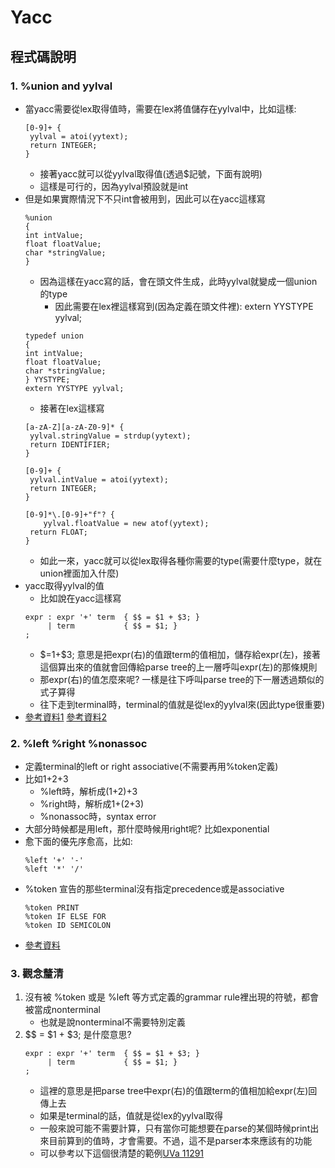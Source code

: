 # Yacc

## 程式碼說明
### 1. %union and yylval
* 當yacc需要從lex取得值時，需要在lex將值儲存在yylval中，比如這樣:
    ```
    [0-9]+ { 
     yylval = atoi(yytext);
     return INTEGER;
    }
    ```
    * 接著yacc就可以從yylval取得值(透過$記號，下面有說明)
    * 這樣是可行的，因為yylval預設就是int
* 但是如果實際情況下不只int會被用到，因此可以在yacc這樣寫
    ```
    %union
    {
    int intValue;
    float floatValue;
    char *stringValue;
    }
    ```
    * 因為這樣在yacc寫的話，會在頭文件生成，此時yylval就變成一個union的type
        * 因此需要在lex裡這樣寫到(因為定義在頭文件裡): extern YYSTYPE yylval;
    ```
    typedef union
    { 
    int intValue;
    float floatValue;
    char *stringValue;
    } YYSTYPE; 
    extern YYSTYPE yylval;
    ```
    * 接著在lex這樣寫
    ```
    [a-zA-Z][a-zA-Z0-9]* {
     yylval.stringValue = strdup(yytext);
     return IDENTIFIER;
    }

    [0-9]+ { 
     yylval.intValue = atoi(yytext);
     return INTEGER;
    }

    [0-9]*\.[0-9]+"f"? {
        yylval.floatValue = new atof(yytext);
     return FLOAT;
    }
    ```
    * 如此一來，yacc就可以從lex取得各種你需要的type(需要什麼type，就在union裡面加入什麼)
* yacc取得yylval的值
    * 比如說在yacc這樣寫
    ```
    expr : expr '+' term  { $$ = $1 + $3; }
         | term           { $$ = $1; }
    ;
    ```
    * $$=$1+$3; 意思是把expr(右)的值跟term的值相加，儲存給expr(左)，接著這個算出來的值就會回傳給parse tree的上一層呼叫expr(左)的那條規則
    * 那expr(右)的值怎麼來呢? 一樣是往下呼叫parse tree的下一層透過類似的式子算得
    * 往下走到terminal時，terminal的值就是從lex的yylval來(因此type很重要)
* [參考資料1](https://stackoverflow.com/questions/1853204/yylval-and-union) [參考資料2](https://www.cnblogs.com/rednodel/p/4500276.html)

### 2. %left %right %nonassoc
* 定義terminal的left or right associative(不需要再用%token定義)
* 比如1+2+3
    * %left時，解析成(1+2)+3
    * %right時，解析成1+(2+3)
    * %nonassoc時，syntax error
* 大部分時候都是用left，那什麼時候用right呢? 比如exponential
* 愈下面的優先序愈高，比如: 
    ```
    %left '+' '-'
    %left '*' '/'
    ```
* %token 宣告的那些terminal沒有指定precedence或是associative
    ```
    %token PRINT
    %token IF ELSE FOR
    %token ID SEMICOLON
    ```
* [參考資料](https://stackoverflow.com/questions/12876543/left-and-right-in-yacc)

### 3. 觀念釐清
1. 沒有被 %token 或是 %left 等方式定義的grammar rule裡出現的符號，都會被當成nonterminal
    * 也就是說nonterminal不需要特別定義
2. $$ = $1 + $3; 是什麼意思?
    ```
    expr : expr '+' term  { $$ = $1 + $3; }
         | term           { $$ = $1; }
    ;
    ```
    * 這裡的意思是把parse tree中expr(右)的值跟term的值相加給expr(左)回傳上去
    * 如果是terminal的話，值就是從lex的yylval取得
    * 一般來說可能不需要計算，只有當你可能想要在parse的某個時候print出來目前算到的值時，才會需要。不過，這不是parser本來應該有的功能
    * 可以參考以下這個很清楚的範例[UVa 11291](http://morris821028.github.io/2014/05/12/oj/uva/uva-11291-with-yacc/)
